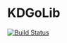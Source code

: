 KDGoLib
=======

[![Build Status](https://travis-ci.org/tsaikd/KDGoLib.svg?branch=master)](https://travis-ci.org/tsaikd/KDGoLib)
